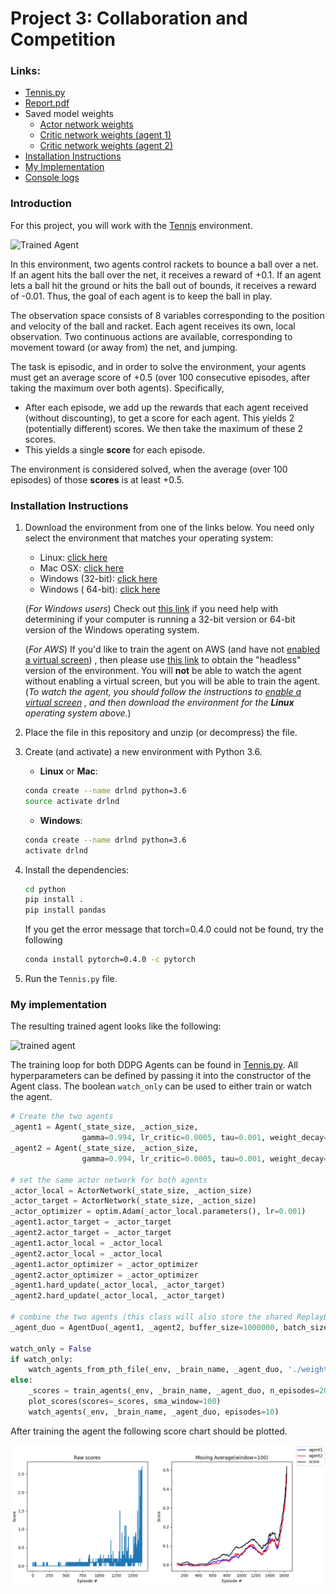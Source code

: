 [//]: # (Image References)

[image1]: https://user-images.githubusercontent.com/10624937/42135623-e770e354-7d12-11e8-998d-29fc74429ca2.gif "Trained Agent"

[image2]: https://user-images.githubusercontent.com/10624937/42135622-e55fb586-7d12-11e8-8a54-3c31da15a90a.gif "Soccer"

# Project 3: Collaboration and Competition

### Links:

- [Tennis.py](./Tennis.py)
- [Report.pdf](./docs/Report.pdf)
- Saved model weights
    - [Actor network weights](./weights/checkpoint-actor1.pth)
    - [Critic network weights (agent 1)](./weights/checkpoint-critic1.pth)
    - [Critic network weights (agent 2)](./weights/checkpoint-critic2.pth)
- [Installation Instructions](#installation-instructions)
- [My Implementation](#my-implementation)
- [Console logs](./docs/result.log)

### Introduction

For this project, you will work with
the [Tennis](https://github.com/Unity-Technologies/ml-agents/blob/master/docs/Learning-Environment-Examples.md#tennis)
environment.

![Trained Agent][image1]

In this environment, two agents control rackets to bounce a ball over a net. If an agent hits the ball over the net, it
receives a reward of +0.1. If an agent lets a ball hit the ground or hits the ball out of bounds, it receives a reward
of -0.01. Thus, the goal of each agent is to keep the ball in play.

The observation space consists of 8 variables corresponding to the position and velocity of the ball and racket. Each
agent receives its own, local observation. Two continuous actions are available, corresponding to movement toward (or
away from) the net, and jumping.

The task is episodic, and in order to solve the environment, your agents must get an average score of +0.5 (over 100
consecutive episodes, after taking the maximum over both agents). Specifically,

- After each episode, we add up the rewards that each agent received (without discounting), to get a score for each
  agent. This yields 2 (potentially different) scores. We then take the maximum of these 2 scores.
- This yields a single **score** for each episode.

The environment is considered solved, when the average (over 100 episodes) of those **scores** is at least +0.5.

### Installation Instructions

1. Download the environment from one of the links below. You need only select the environment that matches your
   operating system:
    - Linux: [click here](https://s3-us-west-1.amazonaws.com/udacity-drlnd/P3/Tennis/Tennis_Linux.zip)
    - Mac OSX: [click here](https://s3-us-west-1.amazonaws.com/udacity-drlnd/P3/Tennis/Tennis.app.zip)
    - Windows (32-bit): [click here](https://s3-us-west-1.amazonaws.com/udacity-drlnd/P3/Tennis/Tennis_Windows_x86.zip)
    - Windows (
      64-bit): [click here](https://s3-us-west-1.amazonaws.com/udacity-drlnd/P3/Tennis/Tennis_Windows_x86_64.zip)

   (_For Windows users_) Check
   out [this link](https://support.microsoft.com/en-us/help/827218/how-to-determine-whether-a-computer-is-running-a-32-bit-version-or-64)
   if you need help with determining if your computer is running a 32-bit version or 64-bit version of the Windows
   operating system.

   (_For AWS_) If you'd like to train the agent on AWS (and have
   not [enabled a virtual screen](https://github.com/Unity-Technologies/ml-agents/blob/master/docs/Training-on-Amazon-Web-Service.md))
   , then please use [this link](https://s3-us-west-1.amazonaws.com/udacity-drlnd/P3/Tennis/Tennis_Linux_NoVis.zip) to
   obtain the "headless" version of the environment. You will **not** be able to watch the agent without enabling a
   virtual screen, but you will be able to train the agent.  (_To watch the agent, you should follow the instructions
   to [enable a virtual screen](https://github.com/Unity-Technologies/ml-agents/blob/master/docs/Training-on-Amazon-Web-Service.md)
   , and then download the environment for the **Linux** operating system above._)

2. Place the file in this repository and unzip (or decompress) the file.

3. Create (and activate) a new environment with Python 3.6.

    - __Linux__ or __Mac__:
   ```bash
   conda create --name drlnd python=3.6
   source activate drlnd
   ```
    - __Windows__:
   ```bash
   conda create --name drlnd python=3.6 
   activate drlnd
   ``` 
4. Install the dependencies:
   ```bash 
   cd python
   pip install .
   pip install pandas
   ```
   If you get the error message that torch=0.4.0 could not be found, try the following
   ```bash
   conda install pytorch=0.4.0 -c pytorch
   ```
5. Run the `Tennis.py` file.

### My implementation

The resulting trained agent looks like the following:

![trained agent](./docs/img/trained-agent.gif)

The training loop for both DDPG Agents can be found in [Tennis.py](Tennis.py). All hyperparameters can be defined by
passing it into the constructor of the Agent class. The boolean `watch_only` can be used to either train or watch the
agent.

```python
# Create the two agents
_agent1 = Agent(_state_size, _action_size,
                gamma=0.994, lr_critic=0.0005, tau=0.001, weight_decay=0.)
_agent2 = Agent(_state_size, _action_size,
                gamma=0.994, lr_critic=0.0005, tau=0.001, weight_decay=0.)

# set the same actor network for both agents
_actor_local = ActorNetwork(_state_size, _action_size)
_actor_target = ActorNetwork(_state_size, _action_size)
_actor_optimizer = optim.Adam(_actor_local.parameters(), lr=0.001)
_agent1.actor_target = _actor_target
_agent2.actor_target = _actor_target
_agent1.actor_local = _actor_local
_agent2.actor_local = _actor_local
_agent1.actor_optimizer = _actor_optimizer
_agent2.actor_optimizer = _actor_optimizer
_agent1.hard_update(_actor_local, _actor_target)
_agent2.hard_update(_actor_local, _actor_target)

# combine the two agents (this class will also store the shared ReplayBuffer)
_agent_duo = AgentDuo(_agent1, _agent2, buffer_size=1000000, batch_size=150)

watch_only = False
if watch_only:
    watch_agents_from_pth_file(_env, _brain_name, _agent_duo, './weights')
else:
    _scores = train_agents(_env, _brain_name, _agent_duo, n_episodes=2000)
    plot_scores(scores=_scores, sma_window=100)
    watch_agents(_env, _brain_name, _agent_duo, episodes=10)
```

After training the agent the following score chart should be plotted.

![score chart](./docs/img/scores1.png)

